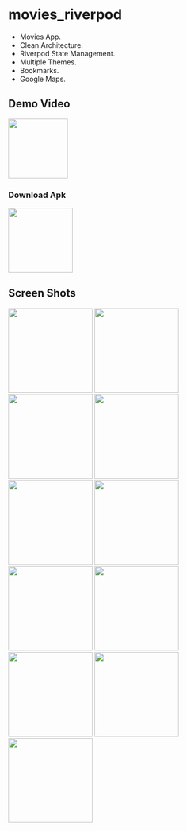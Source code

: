 # movies_riverpod
 
- Movies App.
- Clean Architecture.
- Riverpod State Management.
- Multiple Themes.
- Bookmarks.
- Google Maps.

## Demo Video
<a href="https://youtu.be/Nr54-TYBIZU"><img src="https://upload.wikimedia.org/wikipedia/commons/thumb/e/e1/Logo_of_YouTube_%282015-2017%29.svg/2560px-Logo_of_YouTube_%282015-2017%29.svg.png" width="120"></img></a>


### Download Apk
<a href="https://github.com/mo7amedaliEbaid/movies_riverpod/releases/download/v1.0.0/movies-riverpod.apk"><img src="https://playerzon.com/asset/download.png" width="130"></img></a>
<br />


## Screen Shots

<p float="left">
   <img src="https://github.com/mo7amedaliEbaid/movies_riverpod/blob/d044e3c1b86356c5dad1392a78ec978a3b61e72a/screenshots/details.jpg" width="170" />
   <img src="https://github.com/mo7amedaliEbaid/movies_riverpod/blob/495018f2b45dd20cb47c7e2cc336279c5174b34e/screenshots/detailslight.jpg" width="170" />
   <img src="https://github.com/mo7amedaliEbaid/movies_riverpod/blob/df2799037a11fbf2aba7b46b371eb1c8f4771470/screenshots/drawer_light.jpg" width="170" />
   <img src="https://github.com/mo7amedaliEbaid/movies_riverpod/blob/df2799037a11fbf2aba7b46b371eb1c8f4771470/screenshots/home_dark.jpg" width="170" />
   <img src="https://github.com/mo7amedaliEbaid/movies_riverpod/blob/df2799037a11fbf2aba7b46b371eb1c8f4771470/screenshots/bookmarks_light.jpg" width="170" />
   <img src="https://github.com/mo7amedaliEbaid/movies_riverpod/blob/df2799037a11fbf2aba7b46b371eb1c8f4771470/screenshots/bookmarks_dark.jpg" width="170" />
   <img src="https://github.com/mo7amedaliEbaid/movies_riverpod/blob/df2799037a11fbf2aba7b46b371eb1c8f4771470/screenshots/home_light.jpg" width="170" />
   <img src="https://github.com/mo7amedaliEbaid/movies_riverpod/blob/df2799037a11fbf2aba7b46b371eb1c8f4771470/screenshots/drawer_dark.jpg" width="170" />
   <img src="https://github.com/mo7amedaliEbaid/movies_riverpod/blob/b4fe4be00483dd40cfc78c66f71d37bdf526cf22/screenshots/upcominglight.jpg" width="170" />
   <img src="https://github.com/mo7amedaliEbaid/movies_riverpod/blob/b4fe4be00483dd40cfc78c66f71d37bdf526cf22/screenshots/upcoming_dark.jpg" width="170" />
   <img src="https://github.com/mo7amedaliEbaid/movies_riverpod/blob/df2799037a11fbf2aba7b46b371eb1c8f4771470/screenshots/notidark.jpg" width="170" />
</p>




